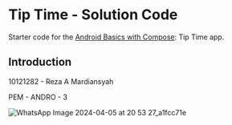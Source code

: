 Tip Time - Solution Code
=================================

Starter code for the [Android Basics with Compose](https://developer.android.com/courses/android-basics-compose/course): Tip Time app.


Introduction
------------
10121282 - Reza A Mardiansyah

PEM - ANDRO - 3


![WhatsApp Image 2024-04-05 at 20 53 27_a1fcc71e](https://github.com/rebarxd/Tip-Calculator/assets/142716718/26989f7e-0d3b-4c3a-9d86-91ac09a4a146)
